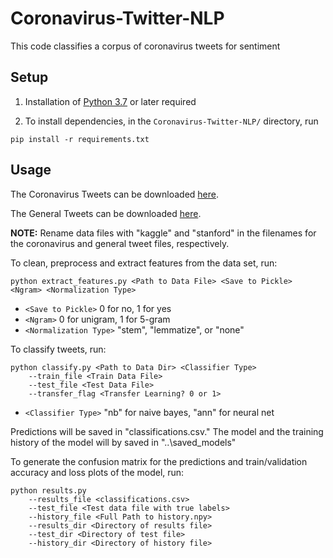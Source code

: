 # Coronavirus-Twitter-NLP
This code classifies a corpus of coronavirus tweets for sentiment

## Setup
1. Installation of [Python 3.7](https://www.python.org/downloads/) or later required

2. To install dependencies, in the `Coronavirus-Twitter-NLP/` directory, run
```
pip install -r requirements.txt
```

## Usage
The Coronavirus Tweets can be downloaded [here](https://www.kaggle.com/datatattle/covid-19-nlp-text-classification).

The General Tweets can be downloaded [here](http://help.sentiment140.com/for-students).

**NOTE:** 
Rename data files with "kaggle" and "stanford" in the filenames for the 
coronavirus and general tweet files, respectively.

To clean, preprocess and extract features from the data set, run:
```
python extract_features.py <Path to Data File> <Save to Pickle> <Ngram> <Normalization Type> 
```

* `<Save to Pickle>` 0 for no, 1 for yes
* `<Ngram>` 0 for unigram, 1 for 5-gram
* `<Normalization Type>` "stem", "lemmatize", or "none"

To classify tweets, run:
```
python classify.py <Path to Data Dir> <Classifier Type>
    --train_file <Train Data File>
    --test_file <Test Data File>
    --transfer_flag <Transfer Learning? 0 or 1>
```

* `<Classifier Type>` "nb" for naive bayes, "ann" for neural net

Predictions will be saved in "classifications.csv."
The model and the training history of the model will by saved in
"..\saved_models"

To generate the confusion matrix for the predictions and 
train/validation accuracy and loss plots of the model, run:

```
python results.py 
    --results_file <classifications.csv>
    --test_file <Test data file with true labels>
    --history_file <Full Path to history.npy>
    --results_dir <Directory of results file>
    --test_dir <Directory of test file>
    --history_dir <Directory of history file>
```